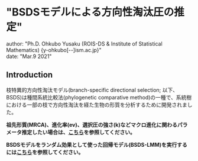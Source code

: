 # "BSDSモデルによる方向性淘汰圧の推定"
author: "Ph.D. Ohkubo Yusaku (ROIS-DS & Institute of Statistical Mathematics) {y-ohkubo[--]ism.ac.jp}"<br>
date: "Mar.9 2021"


## Introduction
枝特異的方向性淘汰モデル(branch-specific directional selection; 以下、BSDS)は種間系統比較法(phylogenetic comparative method)の一種で、系統樹における一部の枝で方向性淘汰を経た生物の形質を分析するために開発されました。

__祖先形質(MRCA)、進化率(ev)、選択圧の強さ(k)などマクロ進化に関わるパラメータ推定したい場合は、[こちら](https://github.com/OhkuboYusaku/PCM_BSDS/tree/main/example/BSDS
)を参照してください。__


__BSDSモデルをランダム効果として使った回帰モデル(BSDS-LMM)を実行するには[こちら](https://github.com/OhkuboYusaku/PCM_BSDS/tree/main/example/BSDS_LMM
)を参照してください。__

